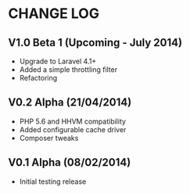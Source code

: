 CHANGE LOG
==========


## V1.0 Beta 1 (Upcoming - July 2014)

* Upgrade to Laravel 4.1+
* Added a simple throttling filter
* Refactoring


## V0.2 Alpha (21/04/2014)

* PHP 5.6 and HHVM compatibility
* Added configurable cache driver
* Composer tweaks


## V0.1 Alpha (08/02/2014)

* Initial testing release

